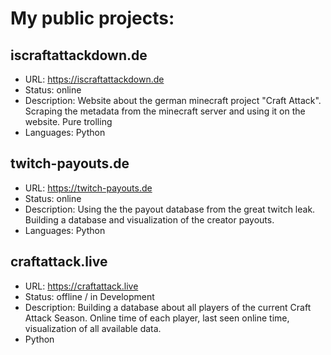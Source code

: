 # My public projects:
## iscraftattackdown.de 
* URL: https://iscraftattackdown.de
* Status: online
* Description: Website about the german minecraft project "Craft Attack". Scraping the metadata from the minecraft server and using it on the website. Pure trolling
* Languages: Python


## twitch-payouts.de
* URL: https://twitch-payouts.de
* Status: online 
* Description: Using the the payout database from the great twitch leak. Building a database and visualization of the creator payouts.
* Languages: Python


## craftattack.live
* URL: https://craftattack.live
* Status: offline / in Development
* Description: Building a database about all players of the current Craft Attack Season. Online time of each player, last seen online time, visualization of all available data.
* Python
